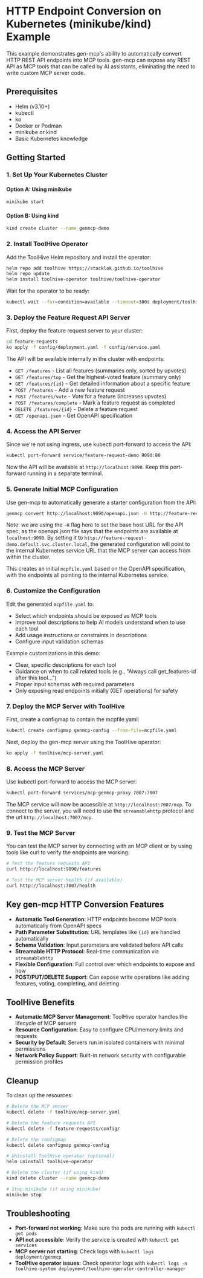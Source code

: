 # HTTP Endpoint Conversion on Kubernetes (minikube/kind) Example

This example demonstrates gen-mcp's ability to automatically convert HTTP REST API endpoints into MCP tools. gen-mcp can expose any REST API as MCP tools that can be called by AI assistants, eliminating the need to write custom MCP server code.

## Prerequisites

- Helm (v3.10+)
- kubectl
- ko
- Docker or Podman
- minikube or kind
- Basic Kubernetes knowledge

## Getting Started

### 1. Set Up Your Kubernetes Cluster

#### Option A: Using minikube
```bash
minikube start
```

#### Option B: Using kind
```bash
kind create cluster --name genmcp-demo
```

### 2. Install ToolHive Operator

Add the ToolHive Helm repository and install the operator:

```bash
helm repo add toolhive https://stacklok.github.io/toolhive
helm repo update
helm install toolhive-operator toolhive/toolhive-operator
```

Wait for the operator to be ready:

```bash
kubectl wait --for=condition=available --timeout=300s deployment/toolhive-operator-controller-manager
```

### 3. Deploy the Feature Request API Server

First, deploy the feature request server to your cluster:

```bash
cd feature-requests
ko apply -f config/deployment.yaml -f config/service.yaml
```

The API will be available internally in the cluster with endpoints:
- `GET /features` - List all features (summaries only, sorted by upvotes)
- `GET /features/top` - Get the highest-voted feature (summary only)
- `GET /features/{id}` - Get detailed information about a specific feature
- `POST /features` - Add a new feature request
- `POST /features/vote` - Vote for a feature (increases upvotes)
- `POST /features/complete` - Mark a feature request as completed
- `DELETE /features/{id}` - Delete a feature request
- `GET /openapi.json` - Get OpenAPI specification

### 4. Access the API Server

Since we're not using ingress, use kubectl port-forward to access the API:

```bash
kubectl port-forward service/feature-request-demo 9090:80
```

Now the API will be available at `http://localhost:9090`. Keep this port-forward running in a separate terminal.

### 5. Generate Initial MCP Configuration

Use gen-mcp to automatically generate a starter configuration from the API:

```bash
genmcp convert http://localhost:9090/openapi.json -H http://feature-request-demo.default.svc.cluster.local
```

Note: we are using the `-H` flag here to set the base host URL for the API spec, as the openapi.json file says that the endpoints are available at `localhost:9090`.
By setting it to `http://feature-request-demo.default.svc.cluster.local`, the generated configuration will point to the internal Kubernetes service URL that the MCP server can access from within the cluster.

This creates an initial `mcpfile.yaml` based on the OpenAPI specification, with the endpoints all pointing to the internal Kubernetes service.

### 6. Customize the Configuration

Edit the generated `mcpfile.yaml` to:
- Select which endpoints should be exposed as MCP tools
- Improve tool descriptions to help AI models understand when to use each tool
- Add usage instructions or constraints in descriptions
- Configure input validation schemas

Example customizations in this demo:
- Clear, specific descriptions for each tool
- Guidance on when to call related tools (e.g., "Always call get_features-id after this tool...")
- Proper input schemas with required parameters
- Only exposing read endpoints initially (GET operations) for safety

### 7. Deploy the MCP Server with ToolHive

First, create a configmap to contain the mcpfile.yaml:

```bash
kubectl create configmap genmcp-config --from-file=mcpfile.yaml
```

Next, deploy the gen-mcp server using the ToolHive operator:

```bash
ko apply -f toolhive/mcp-server.yaml
```

### 8. Access the MCP Server

Use kubectl port-forward to access the MCP server:

```bash
kubectl port-forward services/mcp-genmcp-proxy 7007:7007
```

The MCP service will now be accessible at `http://localhost:7007/mcp`. To connect to the server, you will need to use the `streamablehttp` protocol and the url `http://localhost:7007/mcp`.

### 9. Test the MCP Server

You can test the MCP server by connecting with an MCP client or by using tools like curl to verify the endpoints are working:

```bash
# Test the feature requests API
curl http://localhost:9090/features

# Test the MCP server health (if available)
curl http://localhost:7007/health
```

## Key gen-mcp HTTP Conversion Features

- **Automatic Tool Generation**: HTTP endpoints become MCP tools automatically from OpenAPI specs
- **Path Parameter Substitution**: URL templates like `{id}` are handled automatically  
- **Schema Validation**: Input parameters are validated before API calls
- **Streamable HTTP Protocol**: Real-time communication via `streamablehttp`
- **Flexible Configuration**: Full control over which endpoints to expose and how
- **POST/PUT/DELETE Support**: Can expose write operations like adding features, voting, completing, and deleting

## ToolHive Benefits

- **Automatic MCP Server Management**: ToolHive operator handles the lifecycle of MCP servers
- **Resource Configuration**: Easy to configure CPU/memory limits and requests
- **Security by Default**: Servers run in isolated containers with minimal permissions
- **Network Policy Support**: Built-in network security with configurable permission profiles

## Cleanup

To clean up the resources:

```bash
# Delete the MCP server
kubectl delete -f toolhive/mcp-server.yaml

# Delete the feature requests API
kubectl delete -f feature-requests/config/

# Delete the configmap
kubectl delete configmap genmcp-config

# Uninstall ToolHive operator (optional)
helm uninstall toolhive-operator

# Delete the cluster (if using kind)
kind delete cluster --name genmcp-demo

# Stop minikube (if using minikube)
minikube stop
```

## Troubleshooting

- **Port-forward not working**: Make sure the pods are running with `kubectl get pods`
- **API not accessible**: Verify the service is created with `kubectl get services`
- **MCP server not starting**: Check logs with `kubectl logs deployment/genmcp`
- **ToolHive operator issues**: Check operator logs with `kubectl logs -n toolhive-system deployment/toolhive-operator-controller-manager`
